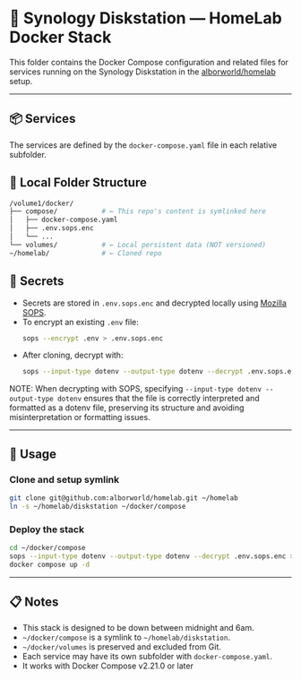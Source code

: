 # 🧪 Synology Diskstation — HomeLab Docker Stack

This folder contains the Docker Compose configuration and related files for services running on the Synology Diskstation in the [alborworld/homelab](https://github.com/alborworld/homelab) setup.

---

## 📦 Services

The services are defined by the `docker-compose.yaml` file in each relative subfolder.

## 📂 Local Folder Structure

```bash
/volume1/docker/
├── compose/           # ← This repo's content is symlinked here
│   ├── docker-compose.yaml
│   ├── .env.sops.enc
│   └── ...
└── volumes/           # ← Local persistent data (NOT versioned)
~/homelab/             # ← Cloned repo
```

## 🔐 Secrets

- Secrets are stored in `.env.sops.enc` and decrypted locally using [Mozilla SOPS](https://github.com/mozilla/sops).
- To encrypt an existing `.env` file:
  ```bash
  sops --encrypt .env > .env.sops.enc
  ```
- After cloning, decrypt with:
  ```bash
  sops --input-type dotenv --output-type dotenv --decrypt .env.sops.enc > .env
  ```

NOTE: When decrypting with SOPS, specifying `--input-type dotenv --output-type dotenv` ensures that the file is correctly interpreted and formatted as a dotenv file, preserving its structure and avoiding misinterpretation or formatting issues.

---

## 🚀 Usage

### Clone and setup symlink

```bash
git clone git@github.com:alborworld/homelab.git ~/homelab
ln -s ~/homelab/diskstation ~/docker/compose
```

### Deploy the stack

```bash
cd ~/docker/compose
sops --input-type dotenv --output-type dotenv --decrypt .env.sops.enc > .env
docker compose up -d
```

---

## 📋 Notes

- This stack is designed to be down between midnight and 6am.
- `~/docker/compose` is a symlink to `~/homelab/diskstation`.
- `~/docker/volumes` is preserved and excluded from Git.
- Each service may have its own subfolder with `docker-compose.yaml`.
- It works with Docker Compose v2.21.0 or later
